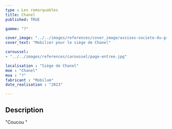 ```yaml
---
type : Les remarquables
title: Chanel
published: TRUE

gamme: "?" 

cover_image: "../../images/references/cover_image/assises-societe-du-grand-paris.png"
cover_text: "Mobilier pour le siège de Chanel"

caroussel: 
- "../../images/references/caroussel/page-entree.jpg"

localisation : "Siège de Chanel"
moe : "Chanel"
moa : "?"
fabricant : "Mobilum"
date_realisation : "2023"

---
```


## Description
 "Coucou "
